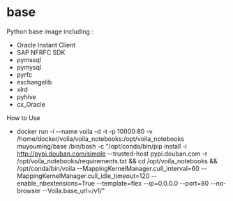 # base


Python base image including :

- Oracle Instant Client
- SAP NFRFC SDK
- pymssql
- pymysql 
- pyrfc
- exchangelib
- xlrd
- pyhive
- cx_Oracle


How to Use

- docker run -i --name voila -d -t   -p 10000:80 -v /home/docker/voila/voila_notebooks:/opt/voila_notebooks muyouming/base /bin/bash -c "/opt/conda/bin/pip install -i http://pypi.douban.com/simple --trusted-host pypi.douban.com -r /opt/voila_notebooks/requirements.txt && cd /opt/voila_notebooks && /opt/conda/bin/voila --MappingKernelManager.cull_interval=60 --MappingKernelManager.cull_idle_timeout=120 --enable_nbextensions=True --template=flex  --ip=0.0.0.0  --port=80 --no-browser --Voila.base_url=/v1/"
